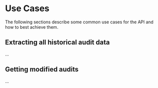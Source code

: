 # Use Cases

The following sections describe some common use cases for the API and how to best achieve them.

## Extracting all historical audit data

...

## Getting modified audits

...